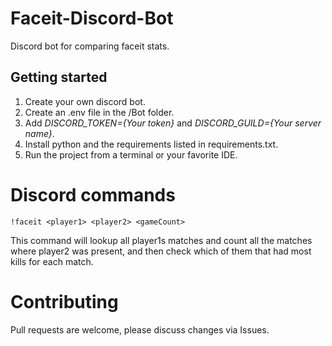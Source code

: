 # Faceit-Discord-Bot

Discord bot for comparing faceit stats.

## Getting started

1. Create your own discord bot.
2. Create an .env file in the /Bot folder.
3. Add *DISCORD_TOKEN={Your token}* and *DISCORD_GUILD={Your server name}*.
4. Install python and the requirements listed in requirements.txt.
5. Run the project from a terminal or your favorite IDE.

# Discord commands
```
!faceit <player1> <player2> <gameCount> 
```

This command will lookup all player1s matches and count all the matches where player2 was present, and then check which of them that had most kills for each match.

# Contributing

Pull requests are welcome, please discuss changes via Issues.
